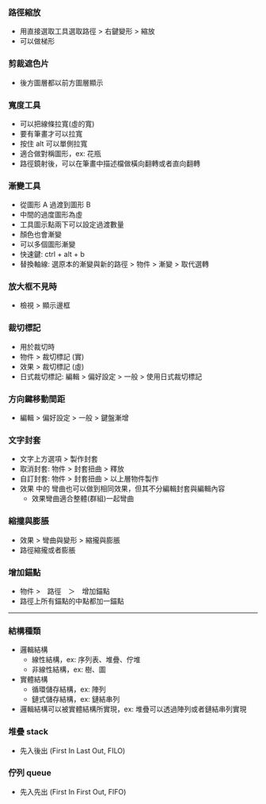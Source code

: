 ### 路徑縮放

- 用直接選取工具選取路徑 > 右鍵變形 > 縮放
- 可以做梯形

### 剪裁遮色片

- 後方圖層都以前方圖層顯示

### 寬度工具

- 可以把線條拉寬(虛的寬)
- 要有筆畫才可以拉寬
- 按住 alt 可以單側拉寬
- 適合做對稱圖形，ex: 花瓶
- 路徑鏡射後，可以在筆畫中描述檔做橫向翻轉或者直向翻轉

### 漸變工具

- 從圖形 A 過渡到圖形 B
- 中間的過度圖形為虛
- 工具圖示點兩下可以設定過渡數量
- 顏色也會漸變
- 可以多個圖形漸變
- 快速鍵: ctrl + alt + b
- 替換軸線: 選原本的漸變與新的路徑 > 物件 > 漸變 > 取代選轉

### 放大框不見時

- 檢視 > 顯示邊框

### 裁切標記

- 用於裁切時
- 物件 > 裁切標記 (實)
- 效果 > 裁切標記 (虛)
- 日式裁切標記: 編輯 > 偏好設定 > 一般 > 使用日式裁切標記

### 方向鍵移動間距

- 編輯 > 偏好設定 > 一般 > 鍵盤漸增

### 文字封套

- 文字上方選項 > 製作封套
- 取消封套: 物件 > 封套扭曲 > 釋放
- 自訂封套: 物件 > 封套扭曲 > 以上層物件製作
- 效果 中的 彎曲也可以做到相同效果，但其不分編輯封套與編輯內容
  - 效果彎曲適合整體(群組)一起彎曲

### 縮攏與膨脹

- 效果 > 彎曲與變形 > 縮攏與膨脹
- 路徑縮攏或者膨脹

### 增加錨點

- 物件 >　路徑　＞　增加錨點
- 路徑上所有錨點的中點都加一錨點

---

### 結構種類

- 邏輯結構
  - 線性結構，ex: 序列表、堆疊、佇堆
  - 非線性結構，ex: 樹、圖
- 實體結構
  - 循環儲存結構，ex: 陣列
  - 鏈式儲存結構，ex: 鏈結串列
- 邏輯結構可以被實體結構所實現，ex: 堆疊可以透過陣列或者鏈結串列實現

### 堆疊 stack

- 先入後出 (First In Last Out, FILO)

### 佇列 queue

- 先入先出 (First In First Out, FIFO)
